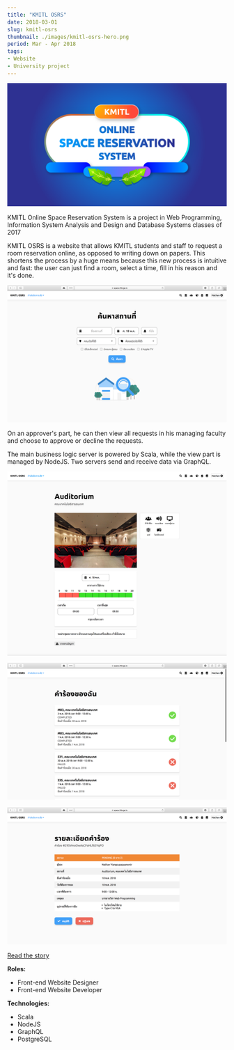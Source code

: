 ```yaml
---
title: "KMITL OSRS"
date: 2018-03-01
slug: kmitl-osrs
thumbnail: ./images/kmitl-osrs-hero.png
period: Mar - Apr 2018
tags:
- Website
- University project
---
```


![KMITL OSRS](./images/kmitl-osrs-hero.png)

KMITL Online Space Reservation System is a project in Web Programming,
Information System Analysis and Design and Database Systems classes of 2017

KMITL OSRS is a website that allows KMITL students and staff to request a room reservation online,
as opposed to writing down on papers.
This shortens the process by a huge means because this new process is intuitive and fast:
the user can just find a room, select a time, fill in his reason and it's done.

![](./images/home.png)

On an approver's part, he can then view all requests in his managing faculty and choose to approve or decline the requests.

The main business logic server is powered by Scala, while the view part is managed by NodeJS. Two servers send and receive data via GraphQL.

![](./images/single.jpg)

![](./images/requests.png)

![](./images/approval.png)

<div class="buttons">
<a href="https://blog.zartre.com/kmitl-osrs-57b414fc1a0d" class="button">Read the story</a>
</div>

**Roles:**
- Front-end Website Designer
- Front-end Website Developer

**Technologies:**
- Scala
- NodeJS
- GraphQL
- PostgreSQL
